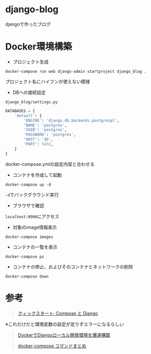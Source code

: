 # django-blog
djangoで作ったブログ

# Docker環境構築

- プロジェクト生成

```
docker-compose run web django-admin startproject django_blog .
```

プロジェクト名にハイフンが使えない模様

- DBへの接続設定

`django_blog/settings.py`

```py
DATABASES = {
    'default': {
        'ENGINE': 'django.db.backends.postgresql',
        'NAME': 'postgres',
        'USER': 'postgres',
        'PASSWORD': 'postgres',
        'HOST': 'db',
        'PORT': 5432,
    }
}
```

docker-compose.ymlの設定内容と合わせる

- コンテナを作成して起動

```
docker-compose up -d
```

`-d`でバックグラウンド実行

- ブラウザで確認

`localhost:8000`にアクセス

- 対象のimage情報表示

```
docker-compose images
```

- コンテナの一覧を表示

```
docker-compose ps
```

- コンテナの停止、およびそのコンテナとネットワークの削除

```
docker-compose down
```

# 参考

> [クィックスタート: Compose と Django](https://docs.docker.jp/compose/django.html)

※これだけだと環境変数の設定が足りずエラーになるらしい

> [DockerでDjangoローカル開発環境を爆速構築](https://michinoku-se.org/docker-django/)

> [docker-compose コマンドまとめ](https://qiita.com/wasanx25/items/d47caf37b79e855af95f)
